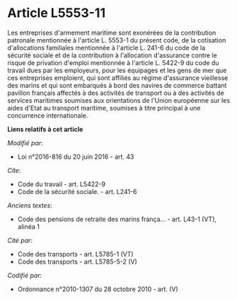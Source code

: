 # Article L5553-11

Les entreprises d'armement maritime sont exonérées de la contribution patronale mentionnée à l'article L. 5553-1 du présent
code, de la cotisation d'allocations familiales mentionnée à l'article L. 241-6 du code de la sécurité sociale et de la
contribution à l'allocation d'assurance contre le risque de privation d'emploi mentionnée à l'article L. 5422-9 du code du
travail dues par les employeurs, pour les équipages et les gens de mer que ces entreprises emploient, qui sont affiliés au
régime d'assurance vieillesse des marins et qui sont embarqués à bord des navires de commerce battant pavillon français
affectés à des activités de transport ou à des activités de services maritimes soumises aux orientations de l'Union
européenne sur les aides d'Etat au transport maritime, soumises à titre principal à une concurrence internationale.

**Liens relatifs à cet article**

_Modifié par_:

  - Loi n°2016-816 du 20 juin 2016 - art. 43

_Cite_:

  - Code du travail - art. L5422-9
  - Code de la sécurité sociale. - art. L241-6

_Anciens textes_:

  - Code des pensions de retraite des marins frança... - art. L43-1 (VT), alinéa 1

_Cité par_:

  - Code des transports - art. L5785-1 (VT)
  - Code des transports - art. L5785-5-2 (V)

_Codifié par_:

  - Ordonnance n°2010-1307 du 28 octobre 2010 - art. (V)
